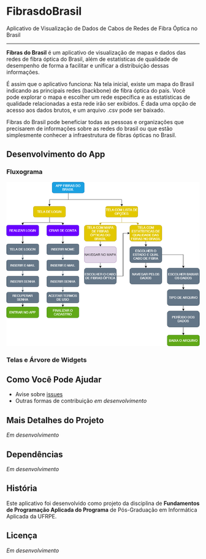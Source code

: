# FibrasdoBrasil
Aplicativo de Visualização de Dados de Cabos de Redes de Fibra Óptica no Brasil

---

**Fibras do Brasil** é um aplicativo de visualização de mapas e dados das redes de fibra óptica do Brasil, além de estatísticas de qualidade de desempenho de forma a facilitar e unificar a distribuição dessas informações.

É assim que o aplicativo funciona: Na tela inicial, existe um mapa do Brasil indicando as principais redes (backbone) de fibra óptica do país. Você pode explorar o mapa e escolher um rede específica e as estatísticas de qualidade relacionadas a esta rede irão ser exibidos. É dada uma opção de acesso aos dados brutos,  e um arquivo .csv pode ser baixado.

Fibras do Brasil pode beneficiar todas as pessoas e organizações que precisarem de informações sobre as redes do brasil ou que estão simplesmente conhecer a infraestrutura de fibras ópticas no Brasil.

## Desenvolvimento do App


### Fluxograma 

![App Fibras do Brasil Fluxograma](https://github.com/brunoarrudaufpe/FibrasdoBrasil/blob/main/imagens/FibrasdoBrasil-Fluxograma.png?raw=true)


### Telas e Árvore de Widgets 



## Como Você Pode Ajudar

* Avise sobre [issues](https://github.com/brunoarrudaufpe/FibrasdoBrasil/issues)
* Outras formas de contribuição *em desenvolvimento*

## Mais Detalhes do Projeto

*Em desenvolvimento*

## Dependências

*Em desenvolvimento*

## História

Este aplicativo foi desenvolvido como projeto da disciplina de **Fundamentos de Programação Aplicada do Programa** de Pós-Graduação em Informática Aplicada da UFRPE.

## Licença

*Em desenvolvimento*

